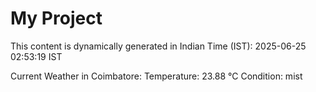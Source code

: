 # My Project

This content is dynamically generated in Indian Time (IST): 2025-06-25 02:53:19 IST


Current Weather in Coimbatore:
Temperature: 23.88 °C
Condition: mist
